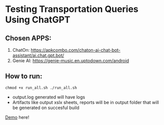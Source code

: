 # Testing Transportation Queries Using ChatGPT 

## Chosen APPS: 
1. ChatOn: https://apkcombo.com/chaton-ai-chat-bot-assistant/ai.chat.gpt.bot/
2. Genie AI: https://genie-music.en.uptodown.com/android

## How to run:

<code>chmod +x run_all.sh
  ./run_all.sh
</code>

<ul>
  <li> output.log generated will have logs </li>
  <li> Artifacts like output xslx sheets, reports will be in output folder that will be generated on succesful build </li>
</ul>

<a href="https://drive.google.com/drive/folders/18lVITb8stogU1yWVMH45sLfEuwHdRIOY">Demo</a> here!
